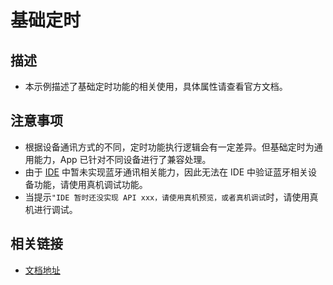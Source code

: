 # 基础定时

## 描述

- 本示例描述了基础定时功能的相关使用，具体属性请查看官方文档。

## 注意事项

- 根据设备通讯方式的不同，定时功能执行逻辑会有一定差异。但基础定时为通用能力，App 已针对不同设备进行了兼容处理。
- 由于 [IDE](https://developer.tuya.com/cn/miniapp/devtools/tools) 中暂未实现蓝牙通讯相关能力，因此无法在 IDE 中验证蓝牙相关设备功能，请使用真机调试功能。
- 当提示`"IDE 暂时还没实现 API xxx，请使用真机预览，或者真机调试`时，请使用真机进行调试。

## 相关链接

- [文档地址](https://developer.tuya.com/cn/miniapp/develop/miniapp/api/timer/base/addTimer)
